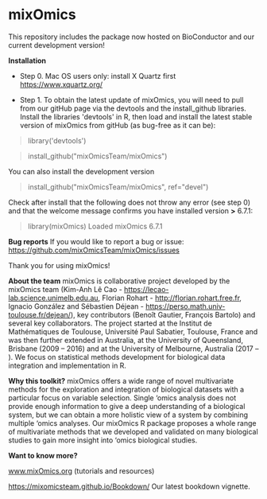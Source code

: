 # mixOmics


This repository includes the package now hosted on BioConductor and our current development version!


**Installation**
* Step 0. Mac OS users only: install X Quartz first https://www.xquartz.org/

* Step 1. To obtain the latest update of mixOmics, you will need to pull from our gitHub page via the devtools and the install_github libraries. Install the libraries 'devtools' in R, then load and install the latest stable version of mixOmics from gitHub (as bug-free as it can be):

> library('devtools')

> install_github("mixOmicsTeam/mixOmics")

You can also install the development version  
> install_github("mixOmicsTeam/mixOmics", ref="devel")

Check after install that the following does not throw any error (see step 0) and that the welcome message confirms you have installed version **>** 6.7.1:

>library(mixOmics) 
Loaded mixOmics 6.7.1


**Bug reports**
If you would like to report a bug or issue: https://github.com/mixOmicsTeam/mixOmics/issues

Thank you for using mixOmics!

**About the team**
mixOmics is collaborative project developed by the mixOmics team (Kim-Anh Lê Cao - https://lecao-lab.science.unimelb.edu.au, Florian Rohart - http://florian.rohart.free.fr, Ignacio González and Sébastien Déjean - https://perso.math.univ-toulouse.fr/dejean/), key contributors (Benoît Gautier, François Bartolo) and several key collaborators. The project started at the Institut de Mathématiques de Toulouse, Université Paul Sabatier, Toulouse, France and was then further extended in Australia, at the University of Queensland, Brisbane (2009 – 2016) and at the University of Melbourne, Australia (2017 – ). We focus on statistical methods development for biological data integration and implementation in R.


**Why this toolkit?**
mixOmics offers a wide range of novel multivariate methods for the exploration and integration of biological datasets with a particular focus on variable selection. Single ‘omics analysis does not provide enough information to give a deep understanding of a biological system, but we can obtain a more holistic view of a system by combining multiple ‘omics analyses. Our mixOmics R package proposes a whole range of multivariate methods that we developed and validated on many biological studies to gain more insight into ‘omics biological studies.


**Want to know more?**

www.mixOmics.org (tutorials and resources)

https://mixomicsteam.github.io/Bookdown/ Our latest bookdown vignette.



